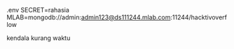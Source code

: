 .env
SECRET=rahasia
MLAB=mongodb://admin:admin123@ds111244.mlab.com:11244/hacktivoverflow

kendala
kurang waktu
